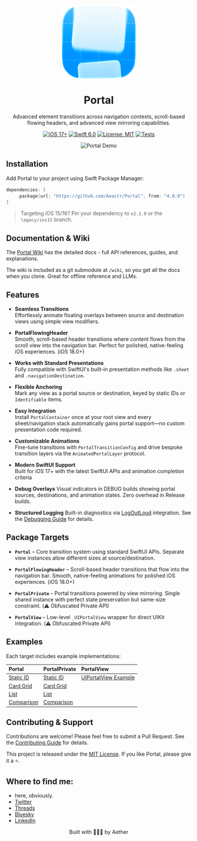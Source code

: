 <div align="center">
  <img width="200" height="200" src="/Resources/icon/icon.png" alt="Portal Logo">
  <h1><b>Portal</b></h1>
  <p>
    Advanced element transitions across navigation contexts, scroll-based flowing headers, and advanced view mirroring capabilities.
  </p>
</div>

<p align="center">
  <a href="https://developer.apple.com/ios/"><img src="https://img.shields.io/badge/iOS-17%2B-purple.svg" alt="iOS 17+"></a>
  <a href="https://swift.org/"><img src="https://img.shields.io/badge/Swift-6.0-orange.svg" alt="Swift 6.0"></a>
  <a href="LICENSE"><img src="https://img.shields.io/badge/License-MIT-green.svg" alt="License: MIT"></a>
  <a href="https://github.com/Aeastr/Portal/actions/workflows/tests.yml"><img src="https://github.com/Aeastr/Portal/actions/workflows/tests.yml/badge.svg" alt="Tests"></a>
</p>

<div align="center">
  <img width="600" src="/Resources/examples/example1.gif" alt="Portal Demo">
</div>


## Installation

Add Portal to your project using Swift Package Manager:

```swift
dependencies: [
    .package(url: "https://github.com/Aeastr/Portal", from: "4.0.0")
]
```

> Targeting iOS 15/16? Pin your dependency to `v2.1.0` or the `legacy/ios15` branch.

## Documentation & Wiki

The [Portal Wiki](https://github.com/Aeastr/Portal/wiki) has the detailed docs - full API references, guides, and explanations.

The wiki is included as a git submodule at `/wiki`, so you get all the docs when you clone. Great for offline reference and LLMs.


## Features

- **Seamless Transitions**  
  Effortlessly animate floating overlays between source and destination views using simple view modifiers.

- **PortalFlowingHeader**  
  Smooth, scroll-based header transitions where content flows from the scroll view into the navigation bar. Perfect for polished, native-feeling iOS experiences. (iOS 18.0+)

- **Works with Standard Presentations**  
  Fully compatible with SwiftUI's built-in presentation methods like `.sheet` and `.navigationDestination`.

- **Flexible Anchoring**  
  Mark any view as a portal source or destination, keyed by static IDs or `Identifiable` items.

- **Easy Integration**  
  Install `PortalContainer` once at your root view and every sheet/navigation stack automatically gains portal support—no custom presentation code required.

- **Customizable Animations**  
  Fine-tune transitions with `PortalTransitionConfig` and drive bespoke transition layers via the `AnimatedPortalLayer` protocol.

- **Modern SwiftUI Support**  
  Built for iOS 17+ with the latest SwiftUI APIs and animation completion criteria

- **Debug Overlays**
  Visual indicators in DEBUG builds showing portal sources, destinations, and animation states. Zero overhead in Release builds.

- **Structured Logging**
  Built-in diagnostics via [LogOutLoud](https://github.com/Aeastr/LogOutLoud) integration. See the [Debugging Guide](https://github.com/Aeastr/Portal/wiki/Debugging) for details.
  
## Package Targets

- **`Portal`** – Core transition system using standard SwiftUI APIs. Separate view instances allow different sizes at source/destination.

- **`PortalFlowingHeader`** – Scroll-based header transitions that flow into the navigation bar. Smooth, native-feeling animations for polished iOS experiences. (iOS 18.0+) 

- **`PortalPrivate`** – Portal transitions powered by view mirroring. Single shared instance with perfect state preservation but same-size constraint. (⚠️ Obfuscated Private API)

- **`PortalView`** – Low-level `_UIPortalView` wrapper for direct UIKit integration.  (⚠️ Obfuscated Private API)


## Examples

Each target includes example implementations:

| **Portal** | **PortalPrivate** | **PortalView** |
|:---|:---|:---|
| [Static ID](Sources/Portal/Examples/PortalExample_StaticID.swift) | [Static ID](Sources/PortalPrivate/Examples/PortalExample_StaticID.swift) | [UIPortalView Example](Sources/PortalView/UIPortalViewExample.swift) |
| [Card Grid](Sources/Portal/Examples/PortalExample_CardGrid.swift) | [Card Grid](Sources/PortalPrivate/Examples/PortalExample_CardGrid.swift) | |
| [List](Sources/Portal/Examples/PortalExample_List.swift) | [List](Sources/PortalPrivate/Examples/PortalExample_List.swift) | |
| [Comparison](Sources/Portal/Examples/PortalExample_Comparison.swift) | [Comparison](Sources/PortalPrivate/Examples/PortalExample_Comparison.swift) | |

## Contributing & Support

Contributions are welcome! Please feel free to submit a Pull Request. See the [Contributing Guide](CONTRIBUTING.md) for details.

This project is released under the [MIT License](LICENSE.md). If you like Portal, please give it a ⭐️.

## Where to find me:  
- here, obviously.  
- [Twitter](https://x.com/AetherAurelia)  
- [Threads](https://www.threads.net/@aetheraurelia)  
- [Bluesky](https://bsky.app/profile/aethers.world)  
- [LinkedIn](https://www.linkedin.com/in/willjones24)

<p align="center">Built with 🍏🌀🚪 by Aether</p>
